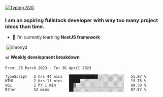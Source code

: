 [![Typing SVG](https://readme-typing-svg.herokuapp.com?color=%23e07a5f&size=40&center=false&vCenter=true&multiline=true&width=900&height=70&lines=Hi%2C+my+name+is+Oleg)](https://git.io/typing-svg)

<h3>
  I am an aspiring fullstack developer with way too many project ideas than time.</h3>

- 🌱 I’m currently learning **NestJS framework**

<p align="left">
</p>






<p>&nbsp;<img align="center" src="https://github-readme-stats.vercel.app/api?username=ilmonyd&show_icons=true&theme=calm&locale=en" alt="ilmonyd" /></p>


📊 **Weekly development breakdown**
<!--START_SECTION:waka-->

```text
From: 25 March 2023 - To: 01 April 2023

TypeScript   5 hrs 44 mins   █████████████░░░░░░░░░░░░   51.87 %
HTML         2 hrs 11 mins   █████░░░░░░░░░░░░░░░░░░░░   19.76 %
SQL          1 hr 1 min      ██▒░░░░░░░░░░░░░░░░░░░░░░   09.30 %
Other        52 mins         ██░░░░░░░░░░░░░░░░░░░░░░░   07.87 %
```

<!--END_SECTION:waka-->

